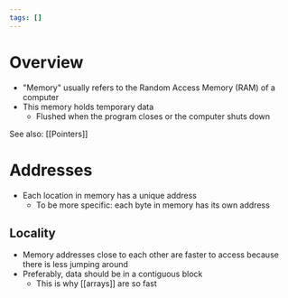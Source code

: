 ```yaml
---
tags: []
---
```

# Overview
- "Memory" usually refers to the Random Access Memory (RAM) of a computer
- This memory holds temporary data
	- Flushed when the program closes or the computer shuts down

See also: [[Pointers]]

# Addresses
- Each location in memory has a unique address
	- To be more specific: each byte in memory has its own address

## Locality
- Memory addresses close to each other are faster to access because there is less jumping around
- Preferably, data should be in a contiguous block
	- This is why [[arrays]] are so fast

